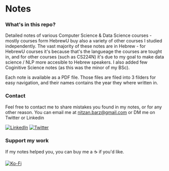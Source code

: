 # Notes
### What's in this repo?
Detailed notes of various Computer Science & Data Science courses - mostly courses form HebrewU buy also a variety of other courses I studied independently. The vast majority of these notes are in Hebrew - for HebrewU courses it's because that's the langueage the courses are tought in, and for other courses (such as CS224N) it's due to my goal to make data science / NLP more accesible to Hebrew speakers. 
I also added few Coginitive Science notes (as this was the minor of my BSc).

Each note is available as a PDF file. Those files are filed into 3 filders for easy navigation, and their names contains the year they where written in. 
### Contact
Feel free to contact me to share mistakes you found in my notes, or for any other reason. You can email me at nitzan.barz@gmail.com or DM me on Twitter or Linkedin

[![LinkedIn](https://img.shields.io/badge/LinkedIn-%230077B5.svg?logo=linkedin&logoColor=white)](https://linkedin.com/in/nitzan-barzilay) [![Twitter](https://img.shields.io/badge/Twitter-%231DA1F2.svg?logo=Twitter&logoColor=white)](https://twitter.com/Nitzan_Barzilay)  
### Support my work
If my notes helped you, you can buy me a ☕ if you'd like. 


[![Ko-Fi](https://img.shields.io/badge/Ko--fi-F16061?style=for-the-badge&logo=ko-fi&logoColor=white)](https://ko-fi.com/sikumim) 
